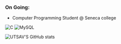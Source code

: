 <h3>
 On Going: 
 </h3> 
 <ul>
 <li>Computer Programming Student @ Seneca college </li>
</ul>



![C](https://img.shields.io/badge/c-%2300599C.svg?style=for-the-badge&logo=c&logoColor=white)
![MySQL](https://img.shields.io/badge/mysql-%2300f.svg?style=for-the-badge&logo=mysql&logoColor=white)


![UTSAV'S GitHub stats](https://github-readme-stats.vercel.app/api?username=ZososoUtsav&show_icons=true&theme=transparent)

